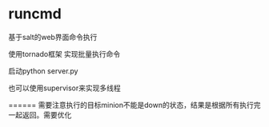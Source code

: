 ﻿runcmd
======

基于salt的web界面命令执行

使用tornado框架 实现批量执行命令

启动python server.py

也可以使用supervisor来实现多线程

======
需要注意执行的目标minion不能是down的状态，结果是根据所有执行完一起返回。需要优化


